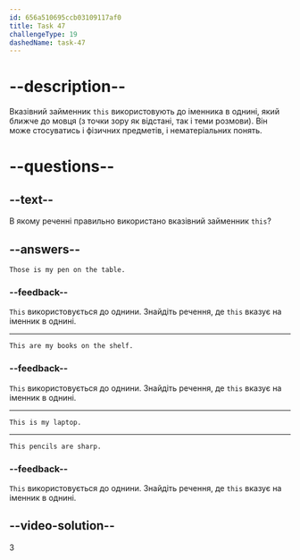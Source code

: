 ```yaml
---
id: 656a510695ccb03109117af0
title: Task 47
challengeType: 19
dashedName: task-47
---
```


# --description--

Вказівний займенник `this` використовують до іменника в однині, який ближче до мовця (з точки зору як відстані, так і теми розмови). Він може стосуватись і фізичних предметів, і нематеріальних понять.

# --questions--

## --text--

В якому реченні правильно використано вказівний займенник `this`?

## --answers--

`Those is my pen on the table.`

### --feedback--

`This` використовується до однини. Знайдіть речення, де `this` вказує на іменник в однині.

---

`This are my books on the shelf.`

### --feedback--

`This` використовується до однини. Знайдіть речення, де `this` вказує на іменник в однині.

---

`This is my laptop.`

---

`This pencils are sharp.`

### --feedback--

`This` використовується до однини. Знайдіть речення, де `this` вказує на іменник в однині.

## --video-solution--

3
